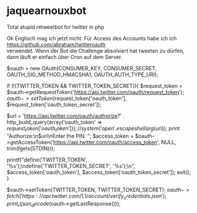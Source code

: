 # jaquearnouxbot
Total stupid retweetbot for twitter in php

Ok Englisch mag ich jetzt nicht. Für Access des Accounts habe ich ich
https://github.com/abraham/twitteroauth  
verwendet. Wenn der Bot die Challenge absolviert hat tweeten zu dürfen, dann läuft er einfach über Cron auf dem Server.

$oauth = new OAuth(CONSUMER_KEY, CONSUMER_SECRET, OAUTH_SIG_METHOD_HMACSHA1, OAUTH_AUTH_TYPE_URI);

if (!(TWITTER_TOKEN && TWITTER_TOKEN_SECRET)){
  $request_token = $oauth->getRequestToken('https://api.twitter.com/oauth/request_token');
  $oauth->setToken($request_token['oauth_token'], $request_token['oauth_token_secret']);

  $url = 'https://api.twitter.com/oauth/authorize?' . http_build_query(array('oauth_token' => $request_token['oauth_token']));
  //system('open ' . escapeshellarg($url)); 
  print "Authorize:\n$url\nEnter the PIN: ";
  $access_token = $oauth->getAccessToken('https://api.twitter.com/oauth/access_token', NULL, trim(fgets(STDIN)));

  printf("define('TWITTER_TOKEN', '%s');\ndefine('TWITTER_TOKEN_SECRET', '%s');\n", $access_token['oauth_token'], $access_token['oauth_token_secret']);
  exit();
}

$oauth->setToken(TWITTER_TOKEN, TWITTER_TOKEN_SECRET);
$oauth->fetch('https://api.twitter.com/1.1/account/verify_credentials.json');
print_r(json_decode($oauth->getLastResponse()));
